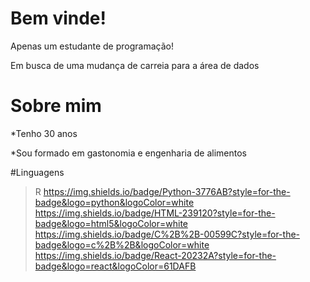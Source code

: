 # Bem vinde!
Apenas um estudante de programação!

Em busca de uma mudança de carreia para a área de dados

# Sobre mim
*Tenho 30 anos

*Sou formado em gastonomia e engenharia de alimentos

#Linguagens
>R
>https://img.shields.io/badge/Python-3776AB?style=for-the-badge&logo=python&logoColor=white
>https://img.shields.io/badge/HTML-239120?style=for-the-badge&logo=html5&logoColor=white
>https://img.shields.io/badge/C%2B%2B-00599C?style=for-the-badge&logo=c%2B%2B&logoColor=white
>https://img.shields.io/badge/React-20232A?style=for-the-badge&logo=react&logoColor=61DAFB


